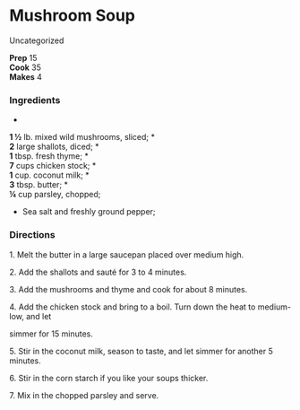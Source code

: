 ﻿

#  Mushroom Soup

Uncategorized

  
**Prep** 15  
**Cook** 35  
**Makes** 4

###  Ingredients

  *  
**1 ½** lb. mixed wild mushrooms, sliced;
  *   
**2** large shallots, diced;
  *   
**1** tbsp. fresh thyme;
  *   
**7** cups chicken stock;
  *   
**1** cup. coconut milk;
  *   
**3** tbsp. butter;
  *   
**¼** cup parsley, chopped;
  

  * Sea salt and freshly ground pepper;
  

###  Directions

1\. Melt the butter in a large saucepan placed over medium high.

2\. Add the shallots and sauté for 3 to 4 minutes.

3\. Add the mushrooms and thyme and cook for about 8 minutes.

4\. Add the chicken stock and bring to a boil. Turn down the heat to medium-
low, and let

simmer for 15 minutes.

5\. Stir in the coconut milk, season to taste, and let simmer for another 5
minutes.

6\. Stir in the corn starch if you like your soups thicker.

7\. Mix in the chopped parsley and serve.


